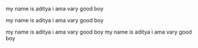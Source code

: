 my name is aditya i ama vary good boy

my name is aditya i ama vary good boy

my name is aditya i ama vary good boy
my name is aditya i ama vary good boy
